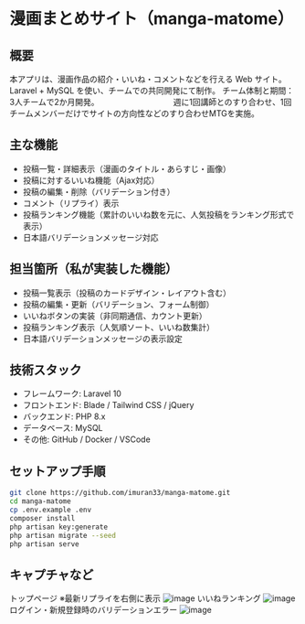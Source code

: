 # 漫画まとめサイト（manga-matome）

## 概要

本アプリは、漫画作品の紹介・いいね・コメントなどを行える Web サイト。  
Laravel + MySQL を使い、チームでの共同開発にて制作。
チーム体制と期間：3人チームで2か月開発。
　　　　　　　　　週に1回講師とのすり合わせ、1回チームメンバーだけでサイトの方向性などのすり合わせMTGを実施。

## 主な機能

- 投稿一覧・詳細表示（漫画のタイトル・あらすじ・画像）
- 投稿に対するいいね機能（Ajax対応）
- 投稿の編集・削除（バリデーション付き）
- コメント（リプライ）表示
- 投稿ランキング機能（累計のいいね数を元に、人気投稿をランキング形式で表示）
- 日本語バリデーションメッセージ対応

## 担当箇所（私が実装した機能）

- 投稿一覧表示（投稿のカードデザイン・レイアウト含む）
- 投稿の編集・更新（バリデーション、フォーム制御）
- いいねボタンの実装（非同期通信、カウント更新）
- 投稿ランキング表示（人気順ソート、いいね数集計）
- 日本語バリデーションメッセージの表示設定

## 技術スタック

- フレームワーク: Laravel 10
- フロントエンド: Blade / Tailwind CSS / jQuery
- バックエンド: PHP 8.x
- データベース: MySQL
- その他: GitHub / Docker / VSCode

## セットアップ手順

```bash
git clone https://github.com/imuran33/manga-matome.git
cd manga-matome
cp .env.example .env
composer install
php artisan key:generate
php artisan migrate --seed
php artisan serve
```

## キャプチャなど
トップページ ※最新リプライを右側に表示
![image](https://github.com/user-attachments/assets/fbb2299b-f3df-4fe1-bb46-e5fbbea76737)
いいねランキング
![image](https://github.com/user-attachments/assets/2c078da1-fae3-4296-aa0a-cda469216edf)
ログイン・新規登録時のバリデーションエラー
![image](https://github.com/user-attachments/assets/46765f9f-387c-48b9-aee1-aa4fa6026016)

